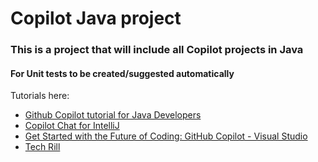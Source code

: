 # Copilot Java project #

### This is a project that will include all Copilot projects in Java ###

#### For Unit tests to be created/suggested automatically ####


Tutorials here:
- [Github Copilot tutorial for Java Developers](https://www.youtube.com/watch?v=97C3fQqzj-I)
- [Copilot Chat for IntelliJ](https://www.youtube.com/watch?v=JQ2_2xNlA8k)
- [Get Started with the Future of Coding: GitHub Copilot - Visual Studio](https://www.youtube.com/watch?v=Fi3AJZZregI)
- [Tech Rill](https://www.youtube.com/@ambilykk/search?query=copilot%20java)

